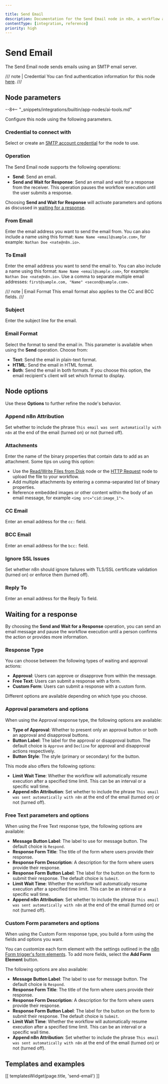 ```yaml
---

title: Send Email
description: Documentation for the Send Email node in n8n, a workflow automation platform. Includes guidance on usage, and links to examples.
contentType: [integration, reference]
priority: high
---
```


# Send Email

The Send Email node sends emails using an SMTP email server.

/// note | Credential
You can find authentication information for this node [here](/integrations/builtin/credentials/sendemail/index.md).
///

## Node parameters

--8<-- "_snippets/integrations/builtin/app-nodes/ai-tools.md"

Configure this node using the following parameters.

### Credential to connect with

Select or create an [SMTP account credential](/integrations/builtin/credentials/sendemail/index.md) for the node to use.

### Operation

The Send Email node supports the following operations:

* **Send**: Send an email.
* **Send and Wait for Response**: Send an email and wait for a response from the receiver. This operation pauses the workflow execution until the user submits a response.

Choosing **Send and Wait for Response** will activate parameters and options as discussed in [waiting for a response](#waiting-for-a-response).

### From Email

Enter the email address you want to send the email from. You can also include a name using this format: `Name Name <email@sample.com>`, for example: `Nathan Doe <nate@n8n.io>`.

### To Email

Enter the email address you want to send the email to. You can also include a name using this format: `Name Name <email@sample.com>`, for example: `Nathan Doe <nate@n8n.io>`. Use a comma to separate multiple email addresses: `first@sample.com, "Name" <second@sample.com>`.

/// note | Email Format
This email format also applies to the CC and BCC fields.
///

### Subject

Enter the subject line for the email.

### Email Format

Select the format to send the email in. This parameter is available when using the **Send** operation. Choose from:

* **Text**: Send the email in plain-text format.
* **HTML**: Send the email in HTML format.
* **Both**: Send the email in both formats. If you choose this option, the email recipient's client will set which format to display.

## Node options

Use these **Options** to further refine the node's behavior.

### Append n8n Attribution

Set whether to include the phrase `This email was sent automatically with n8n` at the end of the email (turned on) or not (turned off).

### Attachments

Enter the name of the binary properties that contain data to add as an attachment. Some tips on using this option:

* Use the [Read/Write Files from Disk](/integrations/builtin/core-nodes/n8n-nodes-base.readwritefile.md) node or the [HTTP Request](/integrations/builtin/core-nodes/n8n-nodes-base.httprequest/index.md) node to upload the file to your workflow.
* Add multiple attachments by entering a comma-separated list of binary properties.
* Reference embedded images or other content within the body of an email message, for example `<img src="cid:image_1">`.

### CC Email

Enter an email address for the `cc:` field.

### BCC Email

Enter an email address for the `bcc:` field.

### Ignore SSL Issues

Set whether n8n should ignore failures with TLS/SSL certificate validation (turned on) or enforce them (turned off).

### Reply To

Enter an email address for the Reply To field.

## Waiting for a response

By choosing the **Send and Wait for a Response** operation, you can send an email message and pause the workflow execution until a person confirms the action or provides more information.

### Response Type

You can choose between the following types of waiting and approval actions:

* **Approval**: Users can approve or disapprove from within the message.
* **Free Text**: Users can submit a response with a form.
* **Custom Form**: Users can submit a response with a custom form.

Different options are available depending on which type you choose.

### Approval parameters and options

When using the Approval response type, the following options are available:

* **Type of Approval**: Whether to present only an approval button or both an approval and disapproval buttons.
* **Button Label**: The label for the approval or disapproval button. The default choice is `Approve` and `Decline` for approval and disapproval actions respectively.
* **Button Style**: The style (primary or secondary) for the button.

This mode also offers the following options:

* **Limit Wait Time**: Whether the workflow will automatically resume execution after a specified time limit. This can be an interval or a specific wall time.
* **Append n8n Attribution**: Set whether to include the phrase `This email was sent automatically with n8n` at the end of the email (turned on) or not (turned off).

### Free Text parameters and options

When using the Free Text response type, the following options are available:

* **Message Button Label**: The label to use for message button. The default choice is `Respond`.
* **Response Form Title**: The title of the form where users provide their response.
* **Response Form Description**: A description for the form where users provide their response.
* **Response Form Button Label**: The label for the button on the form to submit their response. The default choice is `Submit`.
* **Limit Wait Time**: Whether the workflow will automatically resume execution after a specified time limit. This can be an interval or a specific wall time.
* **Append n8n Attribution**: Set whether to include the phrase `This email was sent automatically with n8n` at the end of the email (turned on) or not (turned off).

### Custom Form parameters and options

When using the Custom Form response type, you build a form using the fields and options you want.

You can customize each form element with the settings outlined in the [n8n Form trigger's form elements](/integrations/builtin/core-nodes/n8n-nodes-base.formtrigger.md#form-elements). To add more fields, select the **Add Form Element** button.

The following options are also available:

* **Message Button Label**: The label to use for message button. The default choice is `Respond`.
* **Response Form Title**: The title of the form where users provide their response.
* **Response Form Description**: A description for the form where users provide their response.
* **Response Form Button Label**: The label for the button on the form to submit their response. The default choice is `Submit`.
* **Limit Wait Time**: Whether the workflow will automatically resume execution after a specified time limit. This can be an interval or a specific wall time.
* **Append n8n Attribution**: Set whether to include the phrase `This email was sent automatically with n8n` at the end of the email (turned on) or not (turned off).

## Templates and examples

<!-- see https://www.notion.so/n8n/Pull-in-templates-for-the-integrations-pages-37c716837b804d30a33b47475f6e3780 -->
[[ templatesWidget(page.title, 'send-email') ]]
